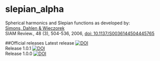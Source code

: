 # slepian_alpha
Spherical harmonics and Slepian functions as developed by:<br>
<a href="http://geoweb.princeton.edu/people/simons/Simons+2006-SIAM.html">Simons, Dahlen &amp; Wieczorek</a><br>
SIAM Review., 48 (3), 504-536, 2006, <a href="http://dx.doi.org/10.1137/S0036144504445765">doi: 10.1137/S0036144504445765</a><br>

##Official releases
Latest release [![DOI](https://zenodo.org/badge/6548/csdms-contrib/slepian_alpha.svg)](https://zenodo.org/badge/latestdoi/6548/csdms-contrib/slepian_alpha)<br>
Release 1.0.1 [![DOI](https://zenodo.org/badge/6548/csdms-contrib/slepian_alpha.svg)](http://dx.doi.org/10.5281/zenodo.56822)<br>
Release 1.0.0 [![DOI](https://zenodo.org/badge/7664/csdms-contrib/slepian_alpha.svg)](http://dx.doi.org/10.5281/zenodo.15704)<br>

